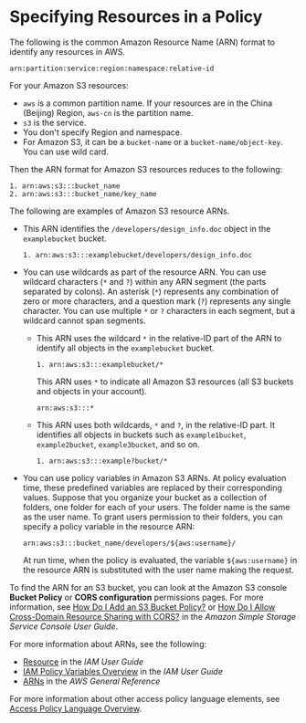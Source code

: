 # Specifying Resources in a Policy<a name="s3-arn-format"></a>

The following is the common Amazon Resource Name \(ARN\) format to identify any resources in AWS\.

```
arn:partition:service:region:namespace:relative-id
```

For your Amazon S3 resources: 
+ `aws` is a common partition name\. If your resources are in the China \(Beijing\) Region, `aws-cn` is the partition name\.
+ `s3` is the service\. 
+ You don't specify Region and namespace\.
+ For Amazon S3, it can be a `bucket-name` or a `bucket-name/object-key`\. You can use wild card\. 

Then the ARN format for Amazon S3 resources reduces to the following:

```
1. arn:aws:s3:::bucket_name
2. arn:aws:s3:::bucket_name/key_name
```

The following are examples of Amazon S3 resource ARNs\. 
+ This ARN identifies the `/developers/design_info.doc` object in the `examplebucket` bucket\.

  ```
  1. arn:aws:s3:::examplebucket/developers/design_info.doc
  ```
+ You can use wildcards as part of the resource ARN\. You can use wildcard characters \(`*` and `?`\) within any ARN segment \(the parts separated by colons\)\. An asterisk \(`*`\) represents any combination of zero or more characters, and a question mark \(`?`\) represents any single character\. You can use multiple `*` or `?` characters in each segment, but a wildcard cannot span segments\. 
  + This ARN uses the wildcard `*` in the relative\-ID part of the ARN to identify all objects in the `examplebucket` bucket\. 

    ```
    1. arn:aws:s3:::examplebucket/*
    ```

    This ARN uses `*` to indicate all Amazon S3 resources \(all S3 buckets and objects in your account\)\.

    ```
    arn:aws:s3:::*
    ```
  + This ARN uses both wildcards, `*` and `?`, in the relative\-ID part\. It identifies all objects in buckets such as `example1bucket`, `example2bucket`, `example3bucket`, and so on\.

    ```
    1. arn:aws:s3:::example?bucket/*
    ```
+ You can use policy variables in Amazon S3 ARNs\. At policy evaluation time, these predefined variables are replaced by their corresponding values\. Suppose that you organize your bucket as a collection of folders, one folder for each of your users\. The folder name is the same as the user name\. To grant users permission to their folders, you can specify a policy variable in the resource ARN:

  ```
  arn:aws:s3:::bucket_name/developers/${aws:username}/
  ```

  At run time, when the policy is evaluated, the variable `${aws:username}` in the resource ARN is substituted with the user name making the request\. 

To find the ARN for an S3 bucket, you can look at the Amazon S3 console **Bucket Policy** or **CORS configuration** permissions pages\. For more information, see [How Do I Add an S3 Bucket Policy?](http://docs.aws.amazon.com/AmazonS3/latest/user-guide/add-bucket-policy.html) or [How Do I Allow Cross\-Domain Resource Sharing with CORS?](http://docs.aws.amazon.com/AmazonS3/latest/user-guide/add-cors-configuration.html) in the *Amazon Simple Storage Service Console User Guide*\.

For more information about ARNs, see the following:
+ [Resource](http://docs.aws.amazon.com/IAM/latest/UserGuide/reference_policies_elements.html#Resource) in the *IAM User Guide*
+ [IAM Policy Variables Overview](http://docs.aws.amazon.com/IAM/latest/UserGuide/reference_policies_variables.html) in the *IAM User Guide*
+ [ARNs](http://docs.aws.amazon.com/general/latest/gr/aws-arns-and-namespaces.html) in the *AWS General Reference*

For more information about other access policy language elements, see [Access Policy Language Overview](access-policy-language-overview.md)\.